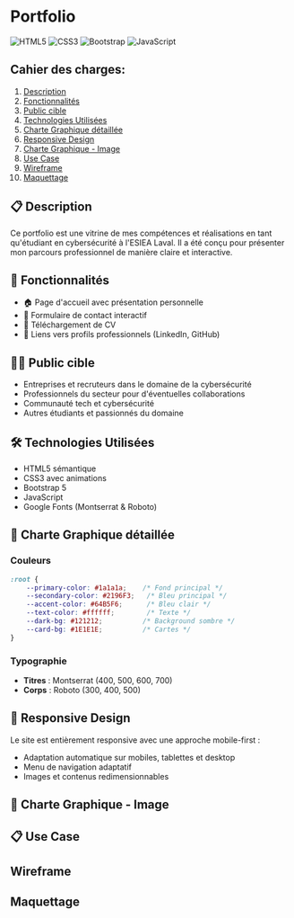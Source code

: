 # Portfolio

![HTML5](https://img.shields.io/badge/HTML5-E34F26?style=for-the-badge&logo=html5&logoColor=white)
![CSS3](https://img.shields.io/badge/CSS3-1572B6?style=for-the-badge&logo=css3&logoColor=white)
![Bootstrap](https://img.shields.io/badge/Bootstrap-563D7C?style=for-the-badge&logo=bootstrap&logoColor=white)
![JavaScript](https://img.shields.io/badge/JavaScript-F7DF1E?style=for-the-badge&logo=javascript&logoColor=black)


## Cahier des charges:

1. [Description](#-description)
2. [Fonctionnalités](#-fonctionnalités)
3. [Public cible](#️️-public-cible)
4. [Technologies Utilisées](#️-technologies-utilisées)
5. [Charte Graphique détaillée](#-charte-graphique-détaillée)
6. [Responsive Design](#-responsive-design)
7. [Charte Graphique - Image](#-charte-graphique---image)
8. [Use Case](#-use-case)
9. [Wireframe](#wireframe)
10. [Maquettage](#maquettage)

## 📋 Description

Ce portfolio est une vitrine de mes compétences et réalisations en tant qu'étudiant en cybersécurité à l'ESIEA Laval. Il a été conçu pour présenter mon parcours professionnel de manière claire et interactive.

## 🎯 Fonctionnalités

- 🏠 Page d'accueil avec présentation personnelle
- 📝 Formulaire de contact interactif
- 📄 Téléchargement de CV
- 🔗 Liens vers profils professionnels (LinkedIn, GitHub)

## 🕵️‍♂️ Public cible

- Entreprises et recruteurs dans le domaine de la cybersécurité
- Professionnels du secteur pour d'éventuelles collaborations
- Communauté tech et cybersécurité
- Autres étudiants et passionnés du domaine

## 🛠️ Technologies Utilisées

- HTML5 sémantique
- CSS3 avec animations
- Bootstrap 5
- JavaScript
- Google Fonts (Montserrat & Roboto)

## 🎨 Charte Graphique détaillée

### Couleurs
```css
:root {
    --primary-color: #1a1a1a;    /* Fond principal */
    --secondary-color: #2196F3;   /* Bleu principal */
    --accent-color: #64B5F6;      /* Bleu clair */
    --text-color: #ffffff;        /* Texte */
    --dark-bg: #121212;          /* Background sombre */
    --card-bg: #1E1E1E;          /* Cartes */
}
```

### Typographie

- **Titres** : Montserrat (400, 500, 600, 700)
- **Corps** : Roboto (300, 400, 500)

## 📱 Responsive Design

Le site est entièrement responsive avec une approche mobile-first :
- Adaptation automatique sur mobiles, tablettes et desktop
- Menu de navigation adaptatif
- Images et contenus redimensionnables

## 🎨 Charte Graphique - Image

## 📋 Use Case

## Wireframe

## Maquettage